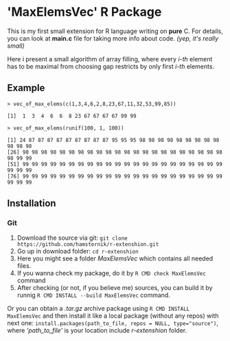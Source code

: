 # 'MaxElemsVec' R Package

This is my first small extension for R language writing on __pure__ C. 
For details, you can look at __main.c__ file for taking more info about code. _(yep, it's really small)_

Here i present a small algorithm of array filling, where every _i-th_ element has to be maximal from choosing gap restricts by only first _i-th_ elements.


## Example

```
> vec_of_max_elems(c(1,3,4,6,2,8,23,67,11,32,53,99,85))

[1]  1  3  4  6  6  8 23 67 67 67 67 99 99
```

```
> vec_of_max_elems(runif(100, 1, 100))

[1] 24 87 87 87 87 87 87 87 87 87 95 95 95 98 98 98 98 98 98 98 98 98 98 98 98
[26] 98 98 98 98 98 98 98 98 98 98 98 98 98 98 98 98 98 98 98 98 98 98 98 99 99
[51] 99 99 99 99 99 99 99 99 99 99 99 99 99 99 99 99 99 99 99 99 99 99 99 99 99
[76] 99 99 99 99 99 99 99 99 99 99 99 99 99 99 99 99 99 99 99 99 99 99 99 99 99
```

## Installation

### Git

1. Download the source via git: `git clone https://github.com/hamsternik/r-extenshion.git`
2. Go up in download folder: `cd r-extenshion`
3. Here you might see a folder _MaxElemsVec_ which contains all needed files.
4. If you wanna check my package, do it by `R CMD check MaxElemsVec` command
5. After checking (or not, if you believe me) sources, you can build it by runnig `R CMD INSTALL --build MaxElemsVec` command. 

Or you can obtain a _.tar.gz_ archive package using `R CMD INSTALL MaxElemsVec` and then install it like a local package (without any repos) with next one: `install.packages(path_to_file, repos = NULL, type="source")`, where _'path_to_file'_  is your location include _r-extenshion_ folder.
